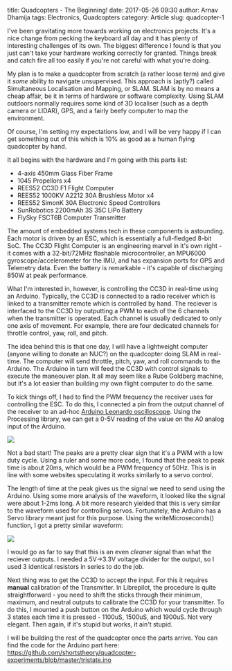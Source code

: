 title: Quadcopters - The Beginning!
date: 2017-05-26 09:30
author: Arnav Dhamija
tags: Electronics, Quadcopters
category: Article
slug: quadcopter-1

I've been gravitating more towards working on electronics projects. It's a nice change from pecking the keyboard all day and it has plenty of interesting challenges of its own. The biggest difference I found is that you just can't take your hardware working correctly for granted. Things break and catch fire all too easily if you're not careful with what you're doing.

My plan is to make a quadcopter from scratch (a rather loose term) and give it *some* ability to navigate unsupervised. This approach is (aptly?) called Simultaneous Localisation and Mapping, or SLAM. SLAM is by no means a cheap affair, be it in terms of hardware or software complexity. Using SLAM outdoors normally requires some kind of 3D localiser (such as a depth camera or LIDAR), GPS, and a fairly beefy computer to map the environment.

Of course, I'm setting my expectations low, and I will be very happy if I can get something out of this which is 10% as good as a human flying quadcopter by hand.

It all begins with the hardware and I'm going with this parts list:

* 4-axis 450mm Glass Fiber Frame
* 1045 Propellors x4
* REES52 CC3D F1 Flight Computer
* REES52 1000KV A2212 30A Brushless Motor x4
* REES52 SimonK 30A Electronic Speed Controllers
* SunRobotics 2200mAh 3S 35C LiPo Battery
* FlySky FSCT6B Computer Transmitter

The amount of embedded systems tech in these components is astounding. Each motor is driven by an ESC, which is essentially a full-fledged 8-bit SoC. The CC3D Flight Computer is an engineering marvel in it's own right - it comes with a 32-bit/72MHz flashable microcontroller, an MPU6000 gyroscope/accelerometer for the IMU, and has expansion ports for GPS and Telemetry data. Even the battery is remarkable - it's capable of discharging 850W at peak performance.

What I'm interested in, however, is controlling the CC3D in real-time using an Arduino. Typically, the CC3D is connected to a radio receiver which is linked to a transmitter remote which is controlled by hand. The reciever is interfaced to the CC3D by outputting a PWM to each of the 6 channels when the transmitter is operated. Each channel is usually dedicated to only one axis of movement. For example, there are four dedicated channels for throttle control, yaw, roll, and pitch.

The idea behind this is that one day, I will have a lightweight computer (anyone willing to donate an NUC?) on the quadcopter doing SLAM in real-time. The computer will send throttle, pitch, yaw, and roll commands to the Arduino. The Arduino in turn will feed the CC3D with control signals to execute the maneouver plan. It all may seem like a Rube Goldberg machine, but it's a lot easier than building my own flight computer to do the same.

To kick things off, I had to find the PWM frequency the receiver uses for controlling the ESC. To do this, I connected a pin from the output channel of the receiver to an ad-hoc [Arduino Leonardo oscilloscope](http://www.instructables.com/id/Arduino-Oscilloscope-poor-mans-Oscilloscope/). Using the Processing library, we can get a 0-5V reading of the value on the A0 analog input of the Arduino.

![]({filename}/images/quadcopter/Capture2.PNG)

Not a bad start! The peaks are a pretty clear sign that it's a PWM with a low duty cycle. Using a ruler and some more code, I found that the peak to peak time is about 20ms, which would be a PWM frequency of 50Hz. This is in line with some websites speculating it works similarly to a servo control.

The length of time at the peak gives us the signal we need to send using the Arduino. Using some more analysis of the waveform, it looked like the signal were about 1-2ms long. A bit more research yielded that this is very similar to the waveform used for controlling servos. Fortunately, the Arduino has a Servo library meant just for this purpose. Using the writeMicroseconds() function, I got a pretty similar waveform:

![]({filename}/images/quadcopter/Capture7.PNG)

I would go as far to say that this is an even *cleaner* signal than what the reciever outputs. I needed a 5V->3.3V voltage divider for the output, so I used 3 identical resistors in series to do the job.

Next thing was to get the CC3D to accept the input. For this it requires **manual** calibration of the Transmitter. In Librepilot, the procedure is quite straightforward - you need to shift the sticks through their minimum, maximum, and neutral outputs to calibrate the CC3D for your transmitter. To do this, I mounted a push button on the Arduino which would cycle through 3 states each time it is pressed - 1100uS, 1500uS, and 1900uS. Not very elegant. Then again, if it's stupid but works, it ain't stupid.

I will be building the rest of the quadcopter once the parts arrive. You can find the code for the Arduino part here: https://github.com/shortstheory/quadcopter-experiments/blob/master/tristate.ino
